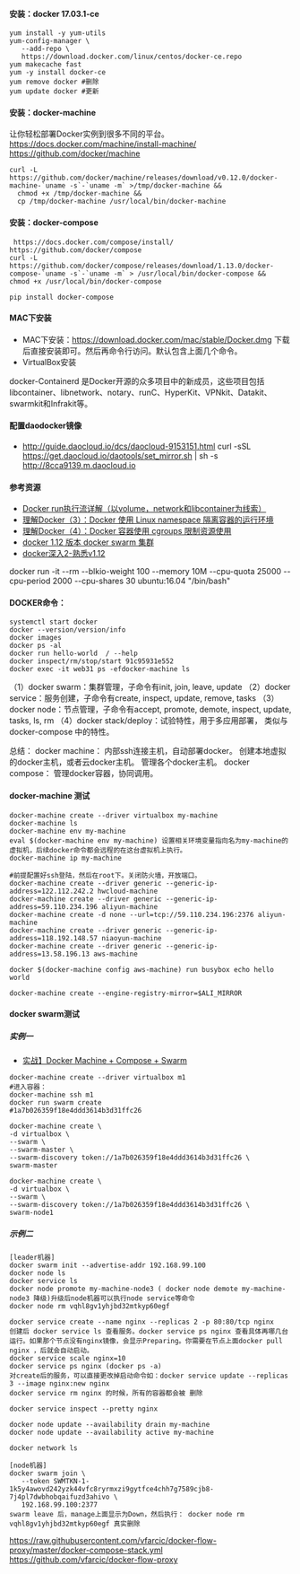 #### 安装：docker 17.03.1-ce
```
yum install -y yum-utils
yum-config-manager \
   --add-repo \
   https://download.docker.com/linux/centos/docker-ce.repo
yum makecache fast
yum -y install docker-ce
yum remove docker #删除
yum update docker #更新
```

#### 安装：docker-machine
让你轻松部署Docker实例到很多不同的平台。
 https://docs.docker.com/machine/install-machine/ https://github.com/docker/machine

```
curl -L https://github.com/docker/machine/releases/download/v0.12.0/docker-machine-`uname -s`-`uname -m` >/tmp/docker-machine &&
  chmod +x /tmp/docker-machine &&
  cp /tmp/docker-machine /usr/local/bin/docker-machine
```

#### 安装：docker-compose
```
 https://docs.docker.com/compose/install/  https://github.com/docker/compose
curl -L https://github.com/docker/compose/releases/download/1.13.0/docker-compose-`uname -s`-`uname -m` > /usr/local/bin/docker-compose &&
chmod +x /usr/local/bin/docker-compose

pip install docker-compose
```
#### MAC下安装

* MAC下安装：https://download.docker.com/mac/stable/Docker.dmg 下载后直接安装即可。然后再命令行访问。默认包含上面几个命令。
* VirtualBox安装

docker-Containerd
是Docker开源的众多项目中的新成员，这些项目包括libcontainer、libnetwork、notary、runC、HyperKit、VPNkit、Datakit、swarmkit和Infrakit等。


#### 配置daodocker镜像
* http://guide.daocloud.io/dcs/daocloud-9153151.html
curl -sSL https://get.daocloud.io/daotools/set_mirror.sh | sh -s http://8cca9139.m.daocloud.io


#### 参考资源
* [Docker run执行流详解（以volume，network和libcontainer为线索）](http://blog.csdn.net/gao514916467/article/details/51201932)
* [理解Docker（3）：Docker 使用 Linux namespace 隔离容器的运行环境](http://www.cnblogs.com/sammyliu/p/5878973.html)
* [理解Docker（4）：Docker 容器使用 cgroups 限制资源使用](http://www.cnblogs.com/sammyliu/p/5886833.html)
* [docker 1.12 版本 docker swarm 集群](http://www.cnblogs.com/jicki/p/5611735.html)
* [docker深入2-熟悉v1.12](http://nosmoking.blog.51cto.com/3263888/1832212)

docker run -it  --rm --blkio-weight 100 --memory 10M --cpu-quota 25000 --cpu-period 2000 --cpu-shares 30 ubuntu:16.04 "/bin/bash"

####  DOCKER命令：
```
systemctl start docker
docker --version/version/info
docker images
docker ps -al
docker run hello-world  / --help
docker inspect/rm/stop/start 91c95931e552
docker exec -it web31 ps -efdocker-machine ls

```

（1）docker swarm：集群管理，子命令有init, join, leave, update
（2）docker service：服务创建，子命令有create, inspect, update, remove, tasks
（3）docker node：节点管理，子命令有accept, promote, demote, inspect, update, tasks, ls, rm
（4）docker stack/deploy：试验特性，用于多应用部署， 类似与 docker-compose 中的特性。


总结：
docker machine：
内部ssh连接主机，自动部署docker。
创建本地虚拟的docker主机，或者云docker主机。
管理各个docker主机。
docker compose：
管理docker容器，协同调用。


#### docker-machine 测试
```
docker-machine create --driver virtualbox my-machine
docker-machine ls
docker-machine env my-machine
eval $(docker-machine env my-machine) 设置相关环境变量指向名为my-machine的虚拟机，后续docker命令都会远程的在这台虚拟机上执行。
docker-machine ip my-machine

#前提配置好ssh登陆，然后在root下。关闭防火墙，开放端口。
docker-machine create --driver generic --generic-ip-address=122.112.242.2 hwcloud-machine
docker-machine create --driver generic --generic-ip-address=59.110.234.196 aliyun-machine
docker-machine create -d none --url=tcp://59.110.234.196:2376 aliyun-machine
docker-machine create --driver generic --generic-ip-address=118.192.148.57 niaoyun-machine
docker-machine create --driver generic --generic-ip-address=13.58.196.13 aws-machine

docker $(docker-machine config aws-machine) run busybox echo hello world

docker-machine create --engine-registry-mirror=$ALI_MIRROR
```

#### docker swarm测试
##### 实例一
* [实战】Docker Machine + Compose + Swarm](http://dockone.io/article/275)
```
docker-machine create --driver virtualbox m1
#进入容器：
docker-machine ssh m1
docker run swarm create
#1a7b026359f18e4ddd3614b3d31ffc26

docker-machine create \
-d virtualbox \
--swarm \
--swarm-master \
--swarm-discovery token://1a7b026359f18e4ddd3614b3d31ffc26 \
swarm-master

docker-machine create \
-d virtualbox \
--swarm \
--swarm-discovery token://1a7b026359f18e4ddd3614b3d31ffc26 \
swarm-node1
```

##### 示例二
```
[leader机器]
docker swarm init --advertise-addr 192.168.99.100
docker node ls
docker service ls
docker node promote my-machine-node3 ( docker node demote my-machine-node3 降级)升级后node机器可以执行node service等命令
docker node rm vqhl8gv1yhjbd32mtkyp60egf

docker service create --name nginx --replicas 2 -p 80:80/tcp nginx
创建后 docker service ls 查看服务。docker service ps nginx 查看具体再哪几台运行。如果那个节点没有nginx镜像，会显示Preparing。你需要在节点上面docker pull nginx ，后就会自动启动。
docker service scale nginx=10
docker service ps nginx (docker ps -a)
对create后的服务，可以直接更改掉启动命令如：docker service update --replicas 3 --image nginx:new nginx
docker service rm nginx 的时候，所有的容器都会被 删除

docker service inspect --pretty nginx

docker node update --availability drain my-machine
docker node update --availability active my-machine

docker network ls

[node机器]
docker swarm join \
   --token SWMTKN-1-1k5y4awovd242yzk44vfc8ryrmxzi9gytfce4chh7g7589cjb8-7j4pl7dwbhobqaifuzd3ahivo \
   192.168.99.100:2377
swarm leave 后，manage上面显示为Down，然后执行： docker node rm vqhl8gv1yhjbd32mtkyp60egf 真实删除

```


https://raw.githubusercontent.com/vfarcic/docker-flow-proxy/master/docker-compose-stack.yml
https://github.com/vfarcic/docker-flow-proxy
